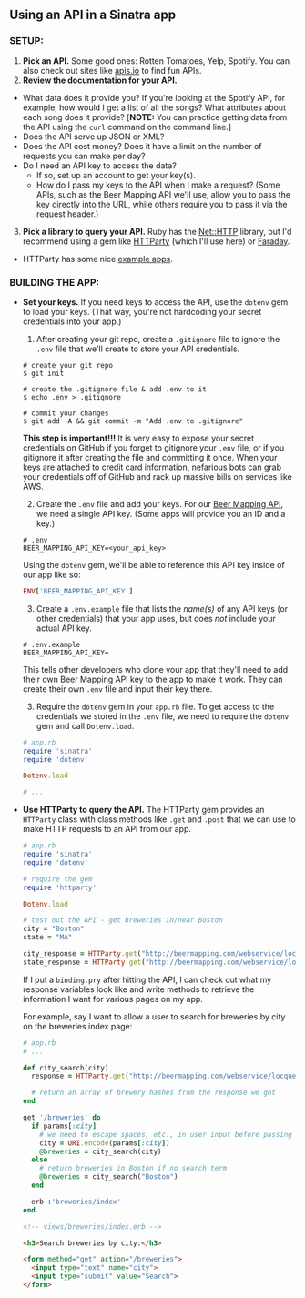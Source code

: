 ## Using an API in a Sinatra app

### SETUP:

1. **Pick an API.**  Some good ones:  Rotten Tomatoes, Yelp, Spotify.  You can also check out sites like [apis.io](http://apis.io/) to find fun APIs.
2. **Review the documentation for your API.**
  - What data does it provide you? If you're looking at the Spotify API, for example, how would I get a list of all the songs? What attributes about each song does it provide? [**NOTE:** You can practice getting data from the API using the `curl` command on the command line.]
  - Does the API serve up JSON or XML?
  - Does the API cost money? Does it have a limit on the number of requests you can make per day?
  - Do I need an API key to access the data?
    - If so, set up an account to get your key(s).
    - How do I pass my keys to the API when I make a request? (Some APIs, such as the Beer Mapping API we'll use, allow you to pass the key directly into the URL, while others require you to pass it via the request header.)

3. **Pick a library to query your API.**  Ruby has the [Net::HTTP](http://ruby-doc.org/stdlib-2.1.5/libdoc/net/http/rdoc/Net/HTTP.html) library, but I'd recommend using a gem like [HTTParty](https://github.com/jnunemaker/httparty) (which I'll use here) or [Faraday](https://github.com/lostisland/faraday).
  - HTTParty has some nice [example apps](https://github.com/jnunemaker/httparty/tree/master/examples).

### BUILDING THE APP:
* **Set your keys.** If you need keys to access the API, use the `dotenv` gem to load your keys. (That way, you're not hardcoding your secret credentials into your app.)
  1. After creating your git repo, create a `.gitignore` file to ignore the `.env` file that we'll create to store your API credentials.

    ```no-highlight
    # create your git repo
    $ git init

    # create the .gitignore file & add .env to it
    $ echo .env > .gitignore

    # commit your changes
    $ git add -A && git commit -m "Add .env to .gitignore"
    ```

    **This step is important!!!** It is very easy to expose your secret credentials on GitHub if you forget to gitignore your `.env` file, or if you gitignore it after creating the file and committing it once. When your keys are attached to credit card information, nefarious bots can grab your credentials off of GitHub and rack up massive bills on services like AWS.

  2. Create the `.env` file and add your keys. For our [Beer Mapping API](http://beermapping.com/api/), we need a single API key.  (Some apps will provide you an ID and a key.)

    ```no-highlight
    # .env
    BEER_MAPPING_API_KEY=<your_api_key>
    ```

    Using the `dotenv` gem, we'll be able to reference this API key inside of our app like so:

    ```ruby
    ENV['BEER_MAPPING_API_KEY']
    ```

  3. Create a `.env.example` file that lists the *name(s)* of any API keys (or other credentials) that your app uses, but does *not* include your actual API key.

    ```no-highlight
    # .env.example
    BEER_MAPPING_API_KEY=
    ```

    This tells other developers who clone your app that they'll need to add their own Beer Mapping API key to the app to make it work.  They can create their own `.env` file and input their key there.

  3. Require the `dotenv` gem in your `app.rb` file.  To get access to the credentials we stored in the `.env` file, we need to require the `dotenv` gem and call `Dotenv.load`.

    ```ruby
    # app.rb
    require 'sinatra'
    require 'dotenv'

    Dotenv.load

    # ...

    ```
* **Use HTTParty to query the API.** The HTTParty gem provides an `HTTParty` class with class methods like `.get` and `.post` that we can use to make HTTP requests to an API from our app.

    ```ruby
    # app.rb
    require 'sinatra'
    require 'dotenv'

    # require the gem
    require 'httparty'

    Dotenv.load

    # test out the API - get breweries in/near Boston
    city = "Boston"
    state = "MA"

    city_response = HTTParty.get("http://beermapping.com/webservice/locquery/#{ENV['BEER_MAPPING_API_KEY']}/#{city}")
    state_response = HTTParty.get("http://beermapping.com/webservice/locstate/#{ENV['BEER_MAPPING_API_KEY']}/#{state}")
    ```

    If I put a `binding.pry` after hitting the API, I can check out what my response variables look like and write methods to retrieve the information I want for various pages on my app.

    For example, say I want to allow a user to search for breweries by city on the breweries index page:

    ```ruby
    # app.rb
    # ...

    def city_search(city)
      response = HTTParty.get("http://beermapping.com/webservice/locquery/#{ENV['BEER_MAPPING_API_KEY']}/#{city}")

      # return an array of brewery hashes from the response we got
    end

    get '/breweries' do
      if params[:city]
        # we need to escape spaces, etc., in user input before passing it in the URL
        city = URI.encode(params[:city])
        @breweries = city_search(city)
      else
        # return breweries in Boston if no search term
        @breweries = city_search("Boston")
      end

      erb :'breweries/index'
    end
    ```
    ```html
    <!-- views/breweries/index.erb -->

    <h3>Search breweries by city:</h3>

    <form method="get" action="/breweries">
      <input type="text" name="city">
      <input type="submit" value="Search">
    </form>
    ```
